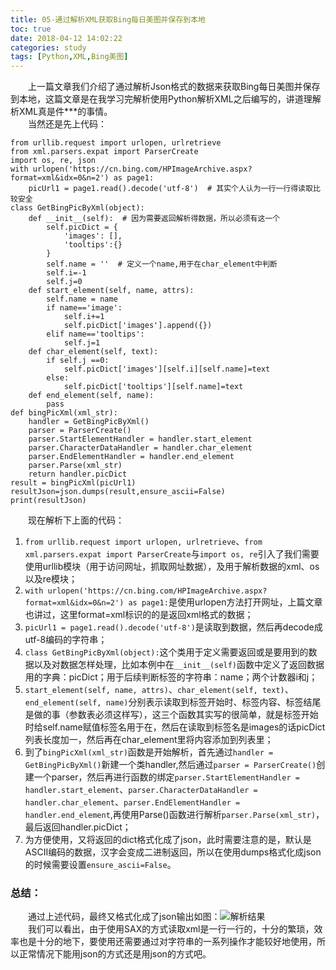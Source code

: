 ```yaml
---
title: 05-通过解析XML获取Bing每日美图并保存到本地
toc: true
date: 2018-04-12 14:02:22
categories: study
tags: [Python,XML,Bing美图]
---
```

&emsp;&emsp;上一篇文章我们介绍了通过解析Json格式的数据来获取Bing每日美图并保存到本地，这篇文章是在我学习完解析使用Python解析XML之后编写的，讲道理解析XML真是件***的事情。  
&emsp;&emsp;当然还是先上代码：

    from urllib.request import urlopen, urlretrieve
    from xml.parsers.expat import ParserCreate
    import os, re, json
    with urlopen('https://cn.bing.com/HPImageArchive.aspx?format=xml&idx=0&n=2') as page1:
        picUrl1 = page1.read().decode('utf-8')  # 其实个人认为一行一行得读取比较安全
    class GetBingPicByXml(object):
        def __init__(self):  # 因为需要返回解析得数据，所以必须有这一个
            self.picDict = {
                'images': [],
                'tooltips':{}
            }
            self.name = ''  # 定义一个name,用于在char_element中判断
            self.i=-1
            self.j=0
        def start_element(self, name, attrs):
            self.name = name
            if name=='image':
                self.i+=1
                self.picDict['images'].append({})
            elif name=='tooltips':
                self.j=1
        def char_element(self, text):
            if self.j ==0:
                self.picDict['images'][self.i][self.name]=text
            else:        
                self.picDict['tooltips'][self.name]=text
        def end_element(self, name):
            pass
    def bingPicXml(xml_str):
        handler = GetBingPicByXml()
        parser = ParserCreate()
        parser.StartElementHandler = handler.start_element
        parser.CharacterDataHandler = handler.char_element
        parser.EndElementHandler = handler.end_element
        parser.Parse(xml_str)
        return handler.picDict
    result = bingPicXml(picUrl1)
    resultJson=json.dumps(result,ensure_ascii=False)
    print(resultJson)
&emsp;&emsp;现在解析下上面的代码：
1. ``from urllib.request import urlopen, urlretrieve``、``from xml.parsers.expat import ParserCreate``与``import os, re``引入了我们需要使用urllib模块（用于访问网址，抓取网址数据），及用于解析数据的xml、os以及re模块；
2. ``with urlopen('https://cn.bing.com/HPImageArchive.aspx?format=xml&idx=0&n=2') as page1:``是使用urlopen方法打开网址，上篇文章也讲过，这里format=xml标识的的是返回xml格式的数据；
3. ``picUrl1 = page1.read().decode('utf-8')``是读取到数据，然后再decode成utf-8编码的字符串；
4. ``class GetBingPicByXml(object):``这个类用于定义需要返回或是要用到的数据以及对数据怎样处理，比如本例中在``__init__(self)``函数中定义了返回数据用的字典：picDict；用于后续判断标签的字符串：name；两个计数器i和j；
5. ``start_element(self, name, attrs)``、``char_element(self, text)``、``end_element(self, name)``分别表示读取到标签开始时、标签内容、标签结尾是做的事（参数表必须这样写），这三个函数其实写的很简单，就是标签开始时给self.name赋值标签名用于在，然后在读取到标签名是images的话picDict列表长度加一，然后再在char_element里将内容添加到列表里；
6. 到了``bingPicXml(xml_str)``函数是开始解析，首先通过``handler = GetBingPicByXml()``新建一个类handler,然后通过``parser = ParserCreate()``创建一个parser，然后再进行函数的绑定``parser.StartElementHandler = handler.start_element``、``parser.CharacterDataHandler = handler.char_element``、``parser.EndElementHandler = handler.end_element``,再使用Parse()函数进行解析``parser.Parse(xml_str)``，最后返回handler.picDict；
7. 为方便使用，又将返回的dict格式化成了json，此时需要注意的是，默认是ASCII编码的数据，汉字会变成二进制返回，所以在使用dumps格式化成json的时候需要设置``ensure_ascii=False``。  
### 总结：
&emsp;&emsp;通过上述代码，最终又格式化成了json输出如图：![解析结果](https://wx2.sinaimg.cn/mw690/3c1b9c69ly1fq9w3muwugj20gt0gr74n.jpg)  
&emsp;&emsp;我们可以看出，由于使用SAX的方式读取xml是一行一行的，十分的繁琐，效率也是十分的地下，要使用还需要通过对字符串的一系列操作才能较好地使用，所以正常情况下能用json的方式还是用json的方式吧。